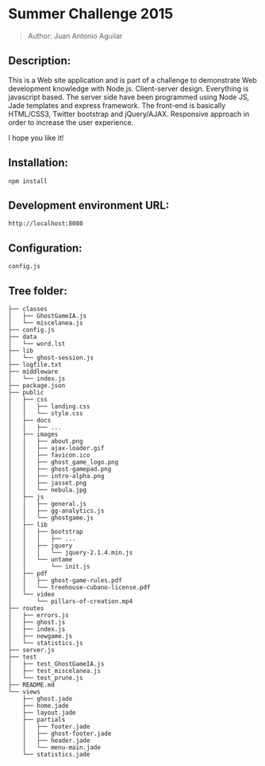 # Summer Challenge 2015
> Author: Juan Antonio Aguilar

## Description:

This is a Web site application and is part of a challenge to demonstrate Web development knowledge with Node.js.
Client-server design. Everything is javascript based. The server side have been programmed using Node JS, Jade templates and express framework. The front-end is basically HTML/CSS3, Twitter bootstrap and jQuery/AJAX. Responsive approach in order to increase the user experience.

I hope you like it!

## Installation:

```
npm install
```

## Development environment URL:

```
http://localhost:8080
```

## Configuration:
```
config.js
```

## Tree folder:

```
├── classes
│   ├── GhostGameIA.js
│   └── miscelanea.js
├── config.js
├── data
│   └── word.lst
├── lib
│   └── ghost-session.js
├── logfile.txt
├── middleware
│   └── index.js
├── package.json
├── public
│   ├── css
│   │   ├── landing.css
│   │   └── style.css
│   ├── docs
│   │   ├── ...
│   ├── images
│   │   ├── about.png
│   │   ├── ajax-loader.gif
│   │   ├── favicon.ico
│   │   ├── ghost_game_logo.png
│   │   ├── ghost-gamepad.png
│   │   ├── intro-alpha.png
│   │   ├── jasset.png
│   │   └── nebula.jpg
│   ├── js
│   │   ├── general.js
│   │   ├── gg-analytics.js
│   │   └── ghostgame.js
│   ├── lib
│   │   ├── bootstrap
│   │   │   ├── ...
│   │   ├── jquery
│   │   │   └── jquery-2.1.4.min.js
│   │   └── untame
│   │       └── init.js
│   ├── pdf
│   │   ├── ghost-game-rules.pdf
│   │   └── treehouse-cubano-license.pdf
│   └── video
│       └── pillars-of-creation.mp4
├── routes
│   ├── errors.js
│   ├── ghost.js
│   ├── index.js
│   ├── newgame.js
│   └── statistics.js
├── server.js
├── test
│   ├── test_GhostGameIA.js
│   ├── test_miscelanea.js
│   └── test_prune.js
├── README.md
└── views
    ├── ghost.jade
    ├── home.jade
    ├── layout.jade
    ├── partials
    │   ├── footer.jade
    │   ├── ghost-footer.jade
    │   ├── header.jade
    │   └── menu-main.jade
    └── statistics.jade
```
